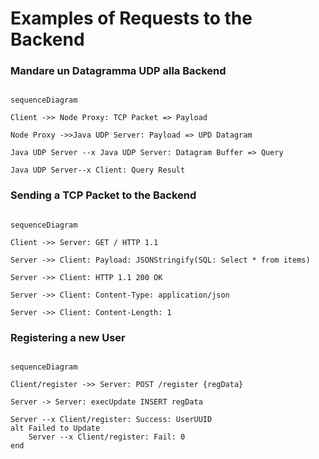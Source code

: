 
# Examples of Requests to the Backend

### Mandare un Datagramma UDP alla Backend 

```mermaid

sequenceDiagram

Client ->> Node Proxy: TCP Packet => Payload

Node Proxy ->>Java UDP Server: Payload => UPD Datagram

Java UDP Server --x Java UDP Server: Datagram Buffer => Query

Java UDP Server--x Client: Query Result

```

### Sending a TCP Packet to the Backend

```mermaid

sequenceDiagram

Client ->> Server: GET / HTTP 1.1

Server ->> Client: Payload: JSONStringify(SQL: Select * from items)

Server ->> Client: HTTP 1.1 200 OK

Server ->> Client: Content-Type: application/json

Server ->> Client: Content-Length: 1

```

### Registering a new User

```mermaid

sequenceDiagram

Client/register ->> Server: POST /register {regData}

Server -> Server: execUpdate INSERT regData

Server --x Client/register: Success: UserUUID
alt Failed to Update
	Server --x Client/register: Fail: 0
end 
```
  
